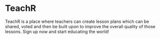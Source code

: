 # TeachR
TeachR is a place where teachers can create lesson plans which can be shared, voted and then be built upon to improve the overall quality of those lessons. Sign up now and start educating the world!
